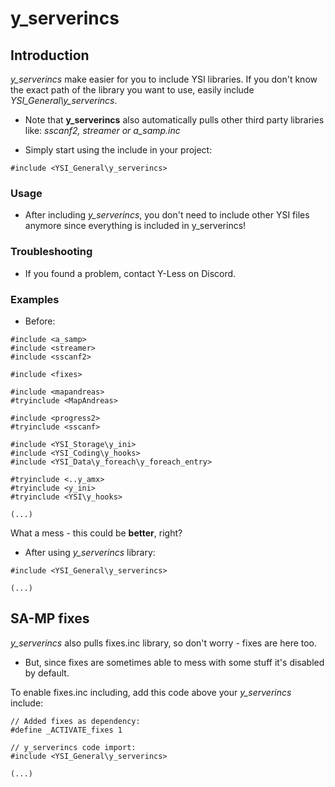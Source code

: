 # y_serverincs

## Introduction

*y_serverincs* make easier for you to include YSI libraries. If you don't know the exact path of the library you want to use, easily include *YSI_General\y_serverincs*.
- Note that **y_serverincs** also automatically pulls other third party libraries like: *sscanf2, streamer or a_samp.inc*

- Simply start using the include in your project:

```pawn
#include <YSI_General\y_serverincs>
```

### Usage

- After including *y_serverincs*, you don't need to include other YSI files anymore since everything is included in y_serverincs!

### Troubleshooting

- If you found a problem, contact Y-Less on Discord.

### Examples

- Before:

```pawn
#include <a_samp>
#include <streamer>
#include <sscanf2>

#include <fixes>

#include <mapandreas>
#tryinclude <MapAndreas>

#include <progress2>
#tryinclude <sscanf>

#include <YSI_Storage\y_ini>
#include <YSI_Coding\y_hooks>
#include <YSI_Data\y_foreach\y_foreach_entry>

#tryinclude <..y_amx>
#tryinclude <y_ini>
#tryinclude <YSI\y_hooks>

(...)

```
What a mess - this could be **better**, right?
- After using *y_serverincs* library:

```pawn
#include <YSI_General\y_serverincs>

(...)
```

## SA-MP fixes
*y_serverincs* also pulls fixes.inc library, so don't worry - fixes are here too.
- But, since fixes are sometimes able to mess with some stuff it's disabled by default.

To enable fixes.inc including, add this code above your *y_serverincs* include:
```pawn
// Added fixes as dependency:
#define _ACTIVATE_fixes 1

// y_serverincs code import:
#include <YSI_General\y_serverincs>

(...)
```
